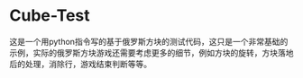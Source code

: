 # Cube-Test
这是一个用python指令写的基于俄罗斯方块的测试代码，这只是一个非常基础的示例，实际的俄罗斯方块游戏还需要考虑更多的细节，例如方块的旋转，方块落地后的处理，消除行，游戏结束判断等等。
